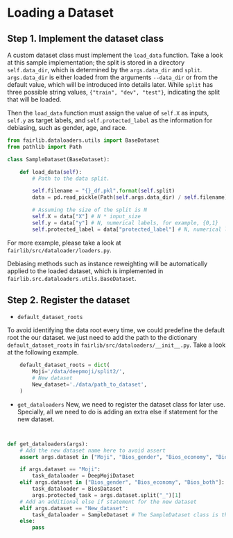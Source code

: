 # Loading a Dataset

## Step 1. Implement the dataset class

A custom dataset class must implement the `load_data` function. Take a look at this sample implementation; the split is
stored in a directory `self.data_dir`, which is determined by the `args.data_dir` and `split`. `args.data_dir` is either
loaded from the arguments `--data_dir` or from the default value, which will be introduced into details later.
While `split` has three possible string values, `{"train", "dev", "test"}`, indicating the split that will be loaded.

Then the `load_data` function must assign the value of `self.X` as inputs, `self.y` as target labels,
and `self.protected_label` as the information for debiasing, such as gender, age, and race.

```python
from fairlib.dataloaders.utils import BaseDataset
from pathlib import Path

class SampleDataset(BaseDataset):

    def load_data(self):
        # Path to the data split.

        self.filename = "{}_df.pkl".format(self.split)
        data = pd.read_pickle(Path(self.args.data_dir) / self.filename)

        # Assuming the size of the split is N
        self.X = data["X"] # N * input_size
        self.y = data["y"] # N, numerical labels, for example, {0,1}
        self.protected_label = data["protected_label"] # N, numerical labels

```

For more example, please take a look at `fairlib/src/dataloader/loaders.py`.

Debiasing methods such as instance reweighting will be automatically applied to the loaded dataset, which is implemented
in `fairlib.src.dataloaders.utils.BaseDataset`.

## Step 2. Register the dataset

- `default_dataset_roots`

To avoid identifying the data root every time, we could predefine the default root the our dataset. we just need to add
the path to the dictionary `default_dataset_roots` in `fairlib/src/dataloaders/__init__.py`. Take a look at the
following example.

```python
    default_dataset_roots = dict(
        Moji='/data/deepmoji/split2/',
        # New dataset
        New_dataset='./data/path_to_dataset',
    )
```

- `get_dataloaders`
  New, we need to register the dataset class for later use. Specially, all we need to do is adding an extra else if
  statement for the new dataset.

```python


def get_dataloaders(args):
    # Add the new dataset name here to avoid assert
    assert args.dataset in ["Moji", "Bios_gender", "Bios_economy", "Bios_both", "New_dataset"], "Not implemented"

    if args.dataset == "Moji":
        task_dataloader = DeepMojiDataset
    elif args.dataset in ["Bios_gender", "Bios_economy", "Bios_both"]:
        task_dataloader = BiosDataset
        args.protected_task = args.dataset.split("_")[1]
    # Add an additional else if statement for the new dataset
    elif args.dataset == "New_dataset":
        task_dataloader = SampleDataset # The SampleDataset class is the introduced in the previous section.
    else:
        pass
```

